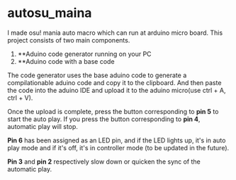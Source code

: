 # autosu_maina

I made osu! mania auto macro which can run at arduino micro board. This project consists of two main components.

1. **Aduino code generator running on your PC
2. **Aduino code with a base code

The code generator uses the base aduino code to generate a compilationable aduino code and copy it to the clipboard. And then paste the code into the aduino IDE and upload it to the aduino micro(use ctrl + A, ctrl + V). 

Once the upload is complete, press the button corresponding to **pin 5** to start the auto play. If you press the button corresponding to **pin 4**, automatic play will stop. 

**Pin 6** has been assigned as an LED pin, and if the LED lights up, it's in auto play mode and if it's off, it's in controller mode (to be updated in the future).

**Pin 3** and **pin 2** respectively slow down or quicken the sync of the automatic play.
